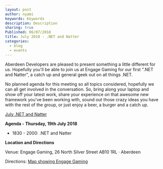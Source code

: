 ```yaml
---
layout: post
author: nyami
keywords: Keywords
description: Description
sharing: true
Published: 06/07/2018
title: July 2018 - .NET and Natter
categories:
  - blog
  - events
---
```

Aberdeen Developers are pleased to present something a little different for us. Hopefully you'll be able to join us at Engage Gaming for our first ".NET and Natter", a catch up and general geek out on all things .NET.

No planned agenda for this meeting so all topics considered, hopefully we can all get involved in the conversation. So, bring along your laptop and show off your latest work, share your experience on that awesome new framework you've been working with, sound out those crazy ideas you have with the rest of the group, or just enjoy a beer, a burger and a catch up.

[July .NET and Natter](https://www.meetup.com/en-AU/Aberdeen-Developers-NET-User-Group/events/252025130/)

**Agenda - Thursday, 19th July 2018**

+ 1830 - 2000: .NET and Natter

**Location and Directions**

Venue: Engage Gaming, 26 North Silver Street AB10 1RL · Aberdeen

Directions: [Map showing Engage Gaming]( https://www.google.co.uk/maps/place/Engage+Gaming/@57.1472976,-2.108418,17z/data=!3m1!4b1!4m5!3m4!1s0x48840e23a3284dc1:0xc44805b2e37148c0!8m2!3d57.1472947!4d-2.1062293)
